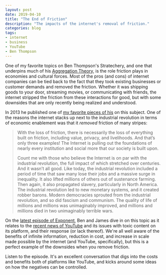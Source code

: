 ```yaml
---
layout: post
date: 2019-04-10
title: "The End of Friction"
description: "The impacts of the internet's removal of friction."
categories: blog
tags:
- internet
- business
- YouTube
- Ben Thompson
---
```


One of my favorite topics on Ben Thompson's Stratechery, and one that underpins much of his [Aggregation Theory](https://stratechery.com/aggregation-theory/ "Aggregation Theory"), is the role friction plays in economies and cultural forces. Most of the pros (and cons) of internet companies can be tied back to the fact that they took existing businesses or customer demands and removed the friction. Whether it was shipping goods to your door, streaming movies, or communicating with friends, the internet stripped the friction from these interactions for good, but with some downsides that are only recently being realized and understood.

In 2013 he published one of [my favorite pieces of his](https://stratechery.com/2013/friction/ "Friction") on this subject. One of the reasons the internet stacks up next to the industrial revolution in terms of economic enablement was that it *removed* friction of many stripes:

> With the loss of friction, there is necessarily the loss of everything built on friction, including value, privacy, and livelihoods. And that’s only three examples! The Internet is pulling out the foundations of nearly every institution and social more that our society is built upon.
>
> Count me with those who believe the Internet is on par with the industrial revolution, the full impact of which stretched over centuries. And it wasn’t all good. Like today, the industrial revolution included a period of time that saw many lose their jobs and a massive surge in inequality. It also lifted millions of others out of sustenance farming. Then again, it also propagated slavery, particularly in North America. The industrial revolution led to new monetary systems, and it created robber barons. Modern democracies sprouted from the industrial revolution, and so did fascism and communism. The quality of life of millions and millions was unimaginably improved, and millions and millions died in two unimaginably terrible wars.

On the [latest episode of Exponent](https://exponent.fm/episode-167-youtube-and-the-end-of-friction/ "The End of Friction"), Ben and James dive in on this topic as it relates to the [recent news of YouTube](https://www.bloomberg.com/news/features/2019-04-02/youtube-executives-ignored-warnings-letting-toxic-videos-run-rampant "YouTube Ignored Warnings of Toxic Videos") and its issues with toxic content on its platform, and their response (or lack thereof). We're all well aware of the benefits of infinite information, reduction in cost, and increase in scale made possible by the internet (and YouTube, specifically), but this is a perfect example of the downsides when you remove friction.

Listen to the episode. It's an excellent conversation that digs into the costs and benefits both of platforms like YouTube, and kicks around some ideas on how the negatives can be controlled.
